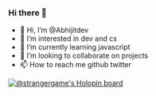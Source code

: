 ###                                                      Hi there 👋

- 👋 Hi, I’m @Abhijitdev
- 👀 I’m interested in dev and cs
- 🌱 I’m currently learning javascript
- 💞️ I’m looking to collaborate on projects
- 📫 How to reach me github twitter
 

[![@strangergame's Holopin board](https://holopin.io/api/user/board?user=strangergame)](https://holopin.io/@strangergame)
